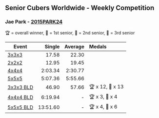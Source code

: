 ## Senior Cubers Worldwide - Weekly Competition
### Jae Park - [2015PARK24](https://www.worldcubeassociation.org/persons/2015PARK24)

🏆 = overall winner, 🥇 = 1st senior, 🥈 = 2nd senior, 🥉 = 3rd senior

| Event | Single | Average | Medals |
| -- | --: | --: | :-- |
| [3x3x3](jae_park/333.md) | 17.58 | 22.30 |  |
| [2x2x2](jae_park/222.md) | 12.95 | 19.45 |  |
| [4x4x4](jae_park/444.md) | 2:03.34 | 2:30.77 |  |
| [5x5x5](jae_park/555.md) | 5:07.36 | 5:55.66 |  |
| [3x3x3 BLD](jae_park/333bf.md) | 46.90 | 57.66 | 🏆 x 12, 🥇 x 13 |
| [4x4x4 BLD](jae_park/444bf.md) | 6:19.94 | - | 🏆 x 3, 🥇 x 4 |
| [5x5x5 BLD](jae_park/555bf.md) | 13:51.60 | - | 🏆 x 4, 🥇 x 6 |

<!-- Global site tag (gtag.js) - Google Analytics -->
<script async src="https://www.googletagmanager.com/gtag/js?id=UA-86348435-3"></script>
<script>window.dataLayer = window.dataLayer || []; function gtag() {dataLayer.push(arguments);} gtag('js', new Date()); gtag('config', 'UA-86348435-3');</script>
